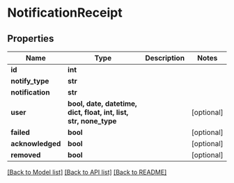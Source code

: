 # NotificationReceipt


## Properties

Name | Type | Description | Notes
------------ | ------------- | ------------- | -------------
**id** | **int** |  | 
**notify_type** | **str** |  | 
**notification** | **str** |  | 
**user** | **bool, date, datetime, dict, float, int, list, str, none_type** |  | [optional] 
**failed** | **bool** |  | [optional] 
**acknowledged** | **bool** |  | [optional] 
**removed** | **bool** |  | [optional] 

[[Back to Model list]](../#documentation-for-models) [[Back to API list]](../#documentation-for-api-endpoints) [[Back to README]](../)


